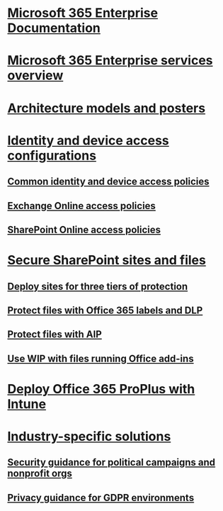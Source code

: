 # [Microsoft 365 Enterprise Documentation](index.md)
# [Microsoft 365 Enterprise services overview](microsoft-365-enterprise-services.md)

# [Architecture models and posters]()

# [Identity and device access configurations](microsoft-365-policies-configurations.md)
## [Common identity and device access policies](identity-access-policies.md)
## [Exchange Online access policies](secure-email-recommended-policies.md)
## [SharePoint Online access policies](sharepoint-file-access-policies.md)

# [Secure SharePoint sites and files]()
## [Deploy sites for three tiers of protection]()
## [Protect files with Office 365 labels and DLP]()
## [Protect files with AIP]()
## [Use WIP with files running Office add-ins]()

# [Deploy Office 365 ProPlus with Intune]()

# [Industry-specific solutions]()
## [Security guidance for political campaigns and nonprofit orgs]()
## [Privacy guidance for GDPR environments]()

